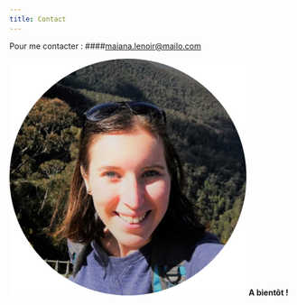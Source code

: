 ```yaml
---
title: Contact
---
```

Pour me contacter : 
####maiana.lenoir@mailo.com

![Maiana Lenoir](https://github.com/Maiana8L/test-website-repo-3796/blob/main/images/Maiana%20-%20Photo%20CV%20cercle.png?raw=true)  **A bientôt !**